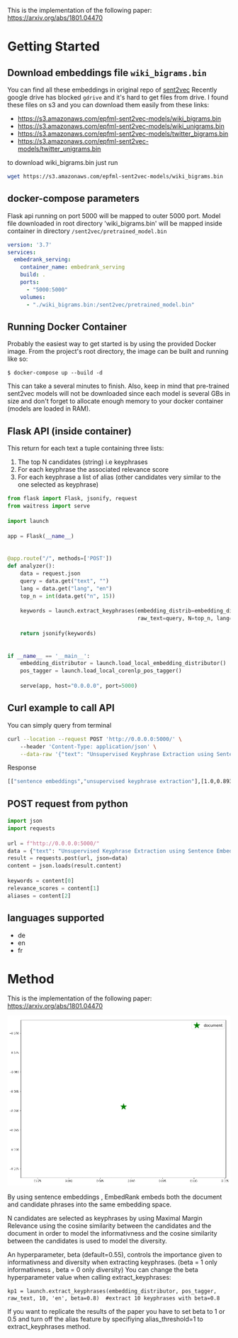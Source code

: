 This is the implementation of the following paper: https://arxiv.org/abs/1801.04470

# Getting Started

## Download embeddings file `wiki_bigrams.bin`
You can find all these embeddings in original repo of [sent2vec](https://github.com/epfml/sent2vec#downloading-sent2vec-pre-trained-models)
Recently google drive has blocked `gdrive` and it's hard to get files from drive. I found these files on s3 
and you can download them easily from these links: 

- https://s3.amazonaws.com/epfml-sent2vec-models/wiki_bigrams.bin
- https://s3.amazonaws.com/epfml-sent2vec-models/wiki_unigrams.bin
- https://s3.amazonaws.com/epfml-sent2vec-models/twitter_bigrams.bin
- https://s3.amazonaws.com/epfml-sent2vec-models/twitter_unigrams.bin

to download wiki_bigrams.bin just run
```bash
wget https://s3.amazonaws.com/epfml-sent2vec-models/wiki_bigrams.bin
```

## docker-compose parameters
Flask api running on port 5000 will be mapped to outer 5000 port.
Model file downloaded in root directory 'wiki_bigrams.bin' will be mapped inside container in directory
`/sent2vec/pretrained_model.bin`

```yaml
version: '3.7'
services:
  embedrank_serving:
    container_name: embedrank_serving
    build: .
    ports:
      - "5000:5000"
    volumes:
      - "./wiki_bigrams.bin:/sent2vec/pretrained_model.bin"
```


## Running Docker Container
Probably the easiest way to get started is by using the provided Docker image.
From the project's root directory, the image can be built and running like so:
```
$ docker-compose up --build -d
```
This can take a several minutes to finish.
Also, keep in mind that pre-trained sent2vec models will not be downloaded since each model is several GBs in size and don't forget to allocate enough memory to your docker container (models are loaded in RAM).

## Flask API (inside container)
This return for each text a tuple containing three lists:
1) The top N candidates (string) i.e keyphrases
2) For each keyphrase the associated relevance score
3) For each keyphrase a list of alias (other candidates very similar to the one selected
as keyphrase)

```python
from flask import Flask, jsonify, request
from waitress import serve

import launch

app = Flask(__name__)


@app.route("/", methods=['POST'])
def analyzer():
    data = request.json
    query = data.get("text", "")
    lang = data.get("lang", "en")
    top_n = int(data.get("n", 15))

    keywords = launch.extract_keyphrases(embedding_distrib=embedding_distributor, ptagger=pos_tagger,
                                         raw_text=query, N=top_n, lang=lang)

    return jsonify(keywords)


if __name__ == '__main__':
    embedding_distributor = launch.load_local_embedding_distributor()
    pos_tagger = launch.load_local_corenlp_pos_tagger()

    serve(app, host="0.0.0.0", port=5000)
```

## Curl example to call API
 
You can simply query from terminal
```bash
curl --location --request POST 'http://0.0.0.0:5000/' \            
    --header 'Content-Type: application/json' \
    --data-raw '{"text": "Unsupervised Keyphrase Extraction using Sentence Embeddings.", "lang":"en", "n":10}'
```

Response
```bash
[["sentence embeddings","unsupervised keyphrase extraction"],[1.0,0.8930467367172241],[[],[]]]
```

## POST request from python
```python
import json
import requests

url = f"http://0.0.0.0:5000/"
data = {"text": "Unsupervised Keyphrase Extraction using Sentence Embeddings.", "lang":"en", "n":10}
result = requests.post(url, json=data)
content = json.loads(result.content)

keywords = content[0]
relevance_scores = content[1]
aliases = content[2]
```

## languages supported
- de
- en
- fr

# Method

This is the implementation of the following paper:
https://arxiv.org/abs/1801.04470

![embedrank](embedrank.gif)

By using sentence embeddings , EmbedRank embeds both the document and candidate phrases into the same embedding space.

N candidates are selected as keyphrases by using Maximal Margin Relevance using the cosine similarity between the candidates and the
document in order to model the informativness and the cosine
similarity between the candidates is used to model the diversity.

An hyperparameter, beta (default=0.55), controls the importance given to 
informativness and diversity when extracting keyphrases.
(beta = 1 only informativness , beta = 0 only diversity)
You can change the beta hyperparameter value when calling extract_keyphrases:

```
kp1 = launch.extract_keyphrases(embedding_distributor, pos_tagger, raw_text, 10, 'en', beta=0.8)  #extract 10 keyphrases with beta=0.8

```

If you want to replicate the results of the paper you have to set beta to 1 or 0.5 and turn off the alias feature by specifiying alias_threshold=1 to extract_keyphrases method.
